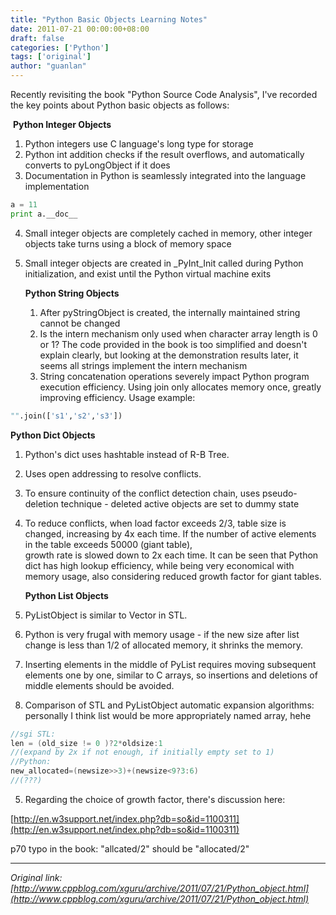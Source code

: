 ```yaml
---
title: "Python Basic Objects Learning Notes"
date: 2011-07-21 00:00:00+08:00
draft: false
categories: ['Python']
tags: ['original']
author: "guanlan"
---
```


Recently revisiting the book "Python Source Code Analysis", I've recorded the key points about Python basic objects as follows:

​    **Python Integer Objects**  

 1. Python integers use C language's long type for storage  
2. Python int addition checks if the result overflows, and automatically converts to pyLongObject if it does  
 3. Documentation in Python is seamlessly integrated into the language implementation 

```python
a = 11  
print a.__doc__
```

4. Small integer objects are completely cached in memory, other integer objects take turns using a block of memory space  
5. Small integer objects are created in _PyInt_Init called during Python initialization, and exist until the Python virtual machine exits
   
    **Python String Objects**  
   
    1. After pyStringObject is created, the internally maintained string cannot be changed   
   2. Is the intern mechanism only used when character array length is 0 or 1? The code provided in the book is too simplified and doesn't explain clearly, but looking at the demonstration results later, it seems all strings implement the intern mechanism  
   3. String concatenation operations severely impact Python program execution efficiency. Using join only allocates memory once, greatly improving efficiency. Usage example:  

```python
"".join(['s1','s2','s3'])
```

  **Python Dict Objects**  
 1. Python's dict uses hashtable instead of R-B Tree.  

2. Uses open addressing to resolve conflicts.  

3. To ensure continuity of the conflict detection chain, uses pseudo-deletion technique - deleted active objects are set to dummy state  

4. To reduce conflicts, when load factor exceeds 2/3, table size is changed, increasing by 4x each time. If the number of active elements in the table exceeds 50000 (giant table),  
   growth rate is slowed down to 2x each time. It can be seen that Python dict has high lookup efficiency, while being very economical with memory usage, also considering reduced growth factor for giant tables.  

   **Python List Objects** 

 1. PyListObject is similar to Vector in STL.  
2. Python is very frugal with memory usage - if the new size after list change is less than 1/2 of allocated memory, it shrinks the memory.  
3. Inserting elements in the middle of PyList requires moving subsequent elements one by one, similar to C arrays, so insertions and deletions of middle elements should be avoided.  
4. Comparison of STL and PyListObject automatic expansion algorithms: personally I think list would be more appropriately named array, hehe  

```c
//sgi STL:  
len = (old_size != 0 )?2*oldsize:1  
//(expand by 2x if not enough, if initially empty set to 1)  
//Python:  
new_allocated=(newsize>>3)+(newsize<9?3:6)  
//(???)
```

5. Regarding the choice of growth factor, there's discussion here:  

[http://en.w3support.net/index.php?db=so&id=1100311](http://en.w3support.net/index.php?db=so&id=1100311)  

p70 typo in the book: "allcated/2" should be "allocated/2" 




---

*Original link: [http://www.cppblog.com/xguru/archive/2011/07/21/Python_object.html](http://www.cppblog.com/xguru/archive/2011/07/21/Python_object.html)*
